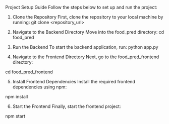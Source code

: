 Project Setup Guide
Follow the steps below to set up and run the project:

1. Clone the Repository
First, clone the repository to your local machine by running:
git clone <repository_url>


2. Navigate to the Backend Directory
Move into the food_pred directory:
cd food_pred
3. Run the Backend
To start the backend application, run:
python app.py
4. Navigate to the Frontend Directory
Next, go to the food_pred_frontend directory:

cd food_pred_frontend

5. Install Frontend Dependencies
Install the required frontend dependencies using npm:

npm install

6. Start the Frontend
Finally, start the frontend project:

npm start
